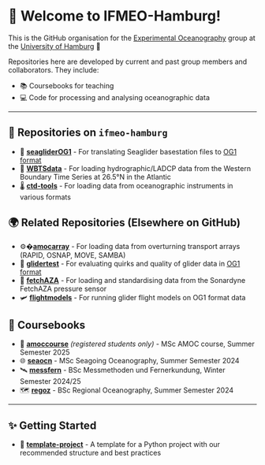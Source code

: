 # 👋 Welcome to IFMEO-Hamburg!

This is the GitHub organisation for the [Experimental Oceanography](http://eleanorfrajka.com) group at the [University of Hamburg](https://www.ifm.uni-hamburg.de/en.html) 🌊

Repositories here are developed by current and past group members and collaborators. They include:

- 📚 Coursebooks for teaching
- 💻 Code for processing and analysing oceanographic data

---
  
## 🧰 Repositories on `ifmeo-hamburg`

- 🚀 [**seagliderOG1**](http://github.com/ifmeo-hamburg/seagliderOG1) - For translating Seaglider basestation files to [OG1 format](https://oceangliderscommunity.github.io/OG-format-user-manual/OG_Format.html)
- 🌊 [**WBTSdata**](http://github.com/ifmeo-hamburg/WBTSdata) - For loading hydrographic/LADCP data from the Western Boundary Time Series at 26.5°N in the Atlantic
- 🌡️ [**ctd-tools**](http://github.com/ifmeo-hamburg/ctd-tools) - For loading data from oceanographic instruments in various formats



## 🌍 Related Repositories (Elsewhere on GitHub)

- ⚙️�️[**amocarray**](http://github.com/AMOCCommunity/amocarray) - For loading data from overturning transport arrays (RAPID, OSNAP, MOVE, SAMBA)
- 🤖 [**glidertest**](http://github.com/oceangliderscommunity/glidertest) - For evaluating quirks and quality of glider data in [OG1 format](https://oceangliderscommunity.github.io/OG-format-user-manual/OG_Format.html)
- 🧭 [**fetchAZA**](http://github.com/eleanorfrajka/fetchAZA) - For loading and standardising data from the Sonardyne FetchAZA pressure sensor
- 🛩️ [**flightmodels**](http://github.com/eleanorfrajka/flightmodels) - For running glider flight models on OG1 format data
  


## 📘 Coursebooks

- 🔄 [**amoccourse**](http://github.com/ifmeo-hamburg/amoccourse) *(registered students only)* - MSc AMOC course, Summer Semester 2025
- 🌐 [**seaocn**](http://github.com/ifmeo-hamburg/seaocn) - MSc Seagoing Oceanography, Summer Semester 2024
- 🛰️ [**messfern**](http://github.com/ifmeo-hamburg/messfern) - BSc Messmethoden und Fernerkundung, Winter Semester 2024/25
- 🗺️ [**regoz**](http://github.com/ifmeo-hamburg/regoz) - BSc Regional Oceanography, Summer Semester 2024

---

## ✨ Getting Started

- 🧪 [**template-project**](http://github.com/eleanorfrajka/template-project) - A template for a Python project with our recommended structure and best practices



<!--
🌈 Contribution guidelines - how can the community get involved?
👩‍💻 Useful resources - where can the community find your docs?
🍿 Fun facts - what does your team eat for breakfast?
🧙 You can do mighty things with [Markdown](https://docs.github.com/github/writing-on-github/getting-started-with-writing-and-formatting-on-github/basic-writing-and-formatting-syntax)
-->

